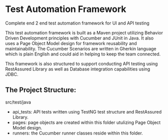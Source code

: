 # Test Automation Framework
Complete end 2 end test automation framework for UI and API testing

This test automation framework is built as a Maven project utilizing Behavior Driven Development principles with Cucumber and JUnit in Java.
It also uses a Page Object Model design for framework reusability and maintainability.
The Cucumber Scenarios are written in Gherkin language which is plain English and could aid in helping to keep the team connected.

This framework is also structured to support conducting API testing using RestAssured Library as well as Database integration capabilities using JDBC.

## The Project Structure:

src/test/java
- api_tests: API tests written using TestNG test structure and RestAssured Library.
- pages: page objects are created within this folder utulizing Page Object Model design.
- runners: the Cucumber runner classes reside within this folder.
